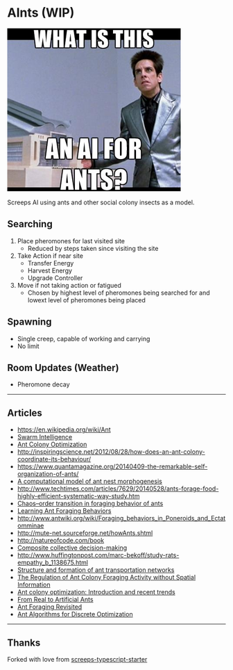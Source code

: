 # AInts (WIP)

![](image.png)

Screeps AI using ants and other social colony insects as a model.

## Searching

1. Place pheromones for last visited site
    - Reduced by steps taken since visiting the site
2. Take Action if near site
    - Transfer Energy
    - Harvest Energy
    - Upgrade Controller
3. Move if not taking action or fatigued
    - Chosen by highest level of pheromones being searched for and lowext level of pheromones being placed

## Spawning

- Single creep, capable of working and carrying
- No limit

## Room Updates (Weather)

- Pheromone decay

---

## Articles

- https://en.wikipedia.org/wiki/Ant
- [Swarm Intelligence](https://en.wikipedia.org/wiki/Swarm_intelligence)
- [Ant Colony Optimization](https://en.wikipedia.org/wiki/Ant_colony_optimization_algorithms)
- http://inspiringscience.net/2012/08/28/how-does-an-ant-colony-coordinate-its-behaviour/
- https://www.quantamagazine.org/20140409-the-remarkable-self-organization-of-ants/
- [A computational model of ant nest morphogenesis](https://mitpress.mit.edu/sites/default/files/titles/alife/0262297140chap61.pdf)
- http://www.techtimes.com/articles/7629/20140528/ants-forage-food-highly-efficient-systematic-way-study.htm
- [Chaos–order transition in foraging behavior of ants](https://www.ncbi.nlm.nih.gov/pmc/articles/PMC4060675/)
- [Learning Ant Foraging Behaviors](https://cs.gmu.edu/~eclab/papers/panait04learning.pdf)
- http://www.antwiki.org/wiki/Foraging_behaviors_in_Poneroids_and_Ectatomminae
- http://mute-net.sourceforge.net/howAnts.shtml
- http://natureofcode.com/book
- [Composite collective decision-making](https://www.ncbi.nlm.nih.gov/pmc/articles/PMC4590433/)
- http://www.huffingtonpost.com/marc-bekoff/study-rats-empathy_b_1138675.html
- [Structure and formation of ant transportation networks](http://rsif.royalsocietypublishing.org/content/8/62/1298)
- [The Regulation of Ant Colony Foraging Activity without Spatial Information](http://journals.plos.org/ploscompbiol/article?id=10.1371/journal.pcbi.1002670)
- [Ant colony optimization: Introduction and recent trends](https://www.ics.uci.edu/~welling/teaching/271fall09/antcolonyopt.pdf)
- [From Real to Artificial Ants](https://mitpress.mit.edu/sites/default/files/titles/content/9780262042192_sch_0001.pdf)
- [Ant Foraging Revisited](http://ai2-s2-pdfs.s3.amazonaws.com/0d92/349d41b77042a27e64526239198b2e117925.pdf)
- [Ant Algorithms for Discrete Optimization](https://www.cs.ubc.ca/~hutter/EARG.shtml/earg/papers04-05/artificial_life.pdf)

---

## Thanks

Forked with love from [screeps-typescript-starter](https://github.com/screepers/screeps-typescript-starter)
